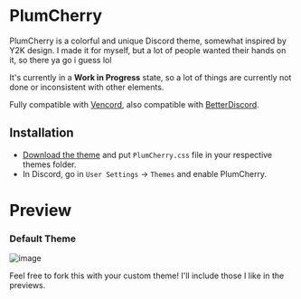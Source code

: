 # **PlumCherry**
PlumCherry is a colorful and unique Discord theme, somewhat inspired by Y2K design. I made it for myself, but a lot of people wanted their hands on it, so there ya go i guess lol

It's currently in a **Work in Progress** state, so a lot of things are currently not done or inconsistent with other elements.

Fully compatible with [Vencord](https://vencord.dev/), also compatible with [BetterDiscord](https://betterdiscord.app/).

## Installation
- [Download the theme](https://github.com/CerryTsuki/PlumCherry/releases) and put `PlumCherry.css` file in your respective themes folder.
- In Discord, go in `User Settings` -> `Themes` and enable PlumCherry.

# Preview
### Default Theme
![image](https://github.com/CerryTsuki/PlumCherry/assets/169320470/8d406541-b3ca-42dc-9ffd-b216e778335a)

Feel free to fork this with your custom theme! I'll include those I like in the previews.
